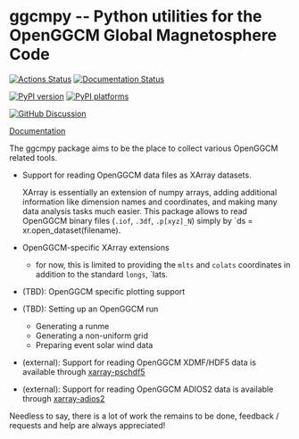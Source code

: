 # ggcmpy -- Python utilities for the OpenGGCM Global Magnetosphere Code

[![Actions Status][actions-badge]][actions-link]
[![Documentation Status][rtd-badge]][rtd-link]

[![PyPI version][pypi-version]][pypi-link]
[![PyPI platforms][pypi-platforms]][pypi-link]

<!-- [![Conda-Forge][conda-badge]][conda-link] -->

[![GitHub Discussion][github-discussions-badge]][github-discussions-link]

<!-- prettier-ignore-start -->
[actions-badge]:            https://github.com/unh-hpc/xarray-adios2/workflows/CI/badge.svg
[actions-link]:             https://github.com/unh-hpc/xarray-adios2/actions
[conda-badge]:              https://img.shields.io/conda/vn/conda-forge/xarray-adios2
[conda-link]:               https://github.com/conda-forge/xarray-adios2-feedstock
[github-discussions-badge]: https://img.shields.io/static/v1?label=Discussions&message=Ask&color=blue&logo=github
[github-discussions-link]:  https://github.com/unh-hpc/xarray-adios2/discussions
[pypi-link]:                https://pypi.org/project/xarray-adios2/
[pypi-platforms]:           https://img.shields.io/pypi/pyversions/xarray-adios2
[pypi-version]:             https://img.shields.io/pypi/v/xarray-adios2
[rtd-badge]:                https://readthedocs.org/projects/xarray-adios2/badge/?version=latest
[rtd-link]:                 https://xarray-adios2.readthedocs.io/en/latest/?badge=latest

<!-- prettier-ignore-end -->

[Documentation](https://ggcmpy.readthedocs.io/)

<!-- SPHINX-START -->

The ggcmpy package aims to be the place to collect various OpenGGCM related
tools.

- Support for reading OpenGGCM data files as XArray datasets.

  XArray is essentially an extension of numpy arrays, adding additional
  information like dimension names and coordinates, and making many data
  analysis tasks much easier. This package allows to read OpenGGCM binary files
  (`.iof`, `.3df`, `.p[xyz]_N`) simply by `ds = xr.open_dataset(filename).

- OpenGGCM-specific XArray extensions

  - for now, this is limited to providing the `mlts` and `colats` coordinates in
    addition to the standard `longs`, `lats.

- (TBD): OpenGGCM specific plotting support

- (TBD): Setting up an OpenGGCM run

  - Generating a runme
  - Generating a non-uniform grid
  - Preparing event solar wind data

- (external): Support for reading OpenGGCM XDMF/HDF5 data is available through
  [xarray-pschdf5](https://github.com/unh-hpc/xarray-pschdf5)

- (external): Support for reading OpenGGCM ADIOS2 data is available through
  [xarray-adios2](https://github.com/unh-hpc/xarray-adios2)

Needless to say, there is a lot of work the remains to be done, feedback /
requests and help are always appreciated!
